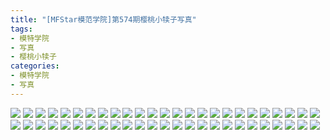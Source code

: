 ```yaml
---
title: "[MFStar模范学院]第574期樱桃小犊子写真"
tags: 
- 模特学院
- 写真
- 樱桃小犊子
categories:
- 模特学院
- 写真
---
```


![](https://img.ilovese.xyz/1734711929381.webp)
![](https://img.ilovese.xyz/1734711930799.webp)
![](https://img.ilovese.xyz/1734711932267.webp)
![](https://img.ilovese.xyz/1734711933728.webp)
![](https://img.ilovese.xyz/1734711935366.webp)
![](https://img.ilovese.xyz/1734711937161.webp)
![](https://img.ilovese.xyz/1734711939190.webp)
![](https://img.ilovese.xyz/1734711940614.webp)
![](https://img.ilovese.xyz/1734711942538.webp)
![](https://img.ilovese.xyz/1734711944136.webp)
![](https://img.ilovese.xyz/1734711946407.webp)
![](https://img.ilovese.xyz/1734711947926.webp)
![](https://img.ilovese.xyz/1734711949221.webp)
![](https://img.ilovese.xyz/1734711950688.webp)
![](https://img.ilovese.xyz/1734711952289.webp)
![](https://img.ilovese.xyz/1734711953839.webp)
![](https://img.ilovese.xyz/1734711955520.webp)
![](https://img.ilovese.xyz/1734711957367.webp)
![](https://img.ilovese.xyz/1734711959123.webp)
![](https://img.ilovese.xyz/1734711960579.webp)
![](https://img.ilovese.xyz/1734711961873.webp)
![](https://img.ilovese.xyz/1734711963652.webp)
![](https://img.ilovese.xyz/1734711965722.webp)
![](https://img.ilovese.xyz/1734711967127.webp)
![](https://img.ilovese.xyz/1734711968869.webp)
![](https://img.ilovese.xyz/1734711970648.webp)
![](https://img.ilovese.xyz/1734711972433.webp)
![](https://img.ilovese.xyz/1734711974313.webp)
![](https://img.ilovese.xyz/1734711975817.webp)
![](https://img.ilovese.xyz/1734711977730.webp)
![](https://img.ilovese.xyz/1734711979182.webp)
![](https://img.ilovese.xyz/1734711980931.webp)
![](https://img.ilovese.xyz/1734711982624.webp)
![](https://img.ilovese.xyz/1734711984496.webp)
![](https://img.ilovese.xyz/1734711986026.webp)
![](https://img.ilovese.xyz/1734711987453.webp)
![](https://img.ilovese.xyz/1734711989257.webp)
![](https://img.ilovese.xyz/1734711991006.webp)
![](https://img.ilovese.xyz/1734711992595.webp)
![](https://img.ilovese.xyz/1734711994052.webp)
![](https://img.ilovese.xyz/1734711995798.webp)
![](https://img.ilovese.xyz/1734711997558.webp)
![](https://img.ilovese.xyz/1734711998901.webp)
![](https://img.ilovese.xyz/1734712000866.webp)
![](https://img.ilovese.xyz/1734712002492.webp)
![](https://img.ilovese.xyz/1734712004359.webp)
![](https://img.ilovese.xyz/1734712006206.webp)
![](https://img.ilovese.xyz/1734712007950.webp)
![](https://img.ilovese.xyz/1734712009810.webp)
![](https://img.ilovese.xyz/1734712011117.webp)
